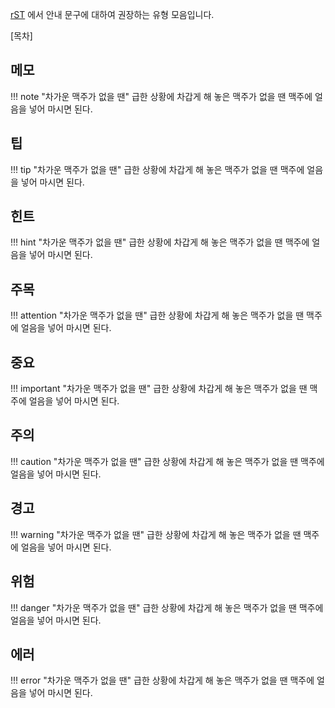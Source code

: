 [rST](http://docutils.sourceforge.net/docs/ref/rst/directives.html#specific-admonitions) 에서 안내 문구에 대하여 권장하는 유형 모음입니다.

[목차]


## 메모

!!! note "차가운 맥주가 없을 땐"
    급한 상황에 차갑게 해 놓은 맥주가 없을 땐 맥주에 얼음을 넣어 마시면 된다.


## 팁

!!! tip "차가운 맥주가 없을 땐"
    급한 상황에 차갑게 해 놓은 맥주가 없을 땐 맥주에 얼음을 넣어 마시면 된다.


## 힌트

!!! hint "차가운 맥주가 없을 땐"
    급한 상황에 차갑게 해 놓은 맥주가 없을 땐 맥주에 얼음을 넣어 마시면 된다.



## 주목

!!! attention "차가운 맥주가 없을 땐"
    급한 상황에 차갑게 해 놓은 맥주가 없을 땐 맥주에 얼음을 넣어 마시면 된다.


## 중요

!!! important "차가운 맥주가 없을 땐"
    급한 상황에 차갑게 해 놓은 맥주가 없을 땐 맥주에 얼음을 넣어 마시면 된다.


## 주의

!!! caution "차가운 맥주가 없을 땐"
    급한 상황에 차갑게 해 놓은 맥주가 없을 땐 맥주에 얼음을 넣어 마시면 된다.


## 경고

!!! warning "차가운 맥주가 없을 땐"
    급한 상황에 차갑게 해 놓은 맥주가 없을 땐 맥주에 얼음을 넣어 마시면 된다.


## 위험

!!! danger "차가운 맥주가 없을 땐"
    급한 상황에 차갑게 해 놓은 맥주가 없을 땐 맥주에 얼음을 넣어 마시면 된다.


## 에러

!!! error "차가운 맥주가 없을 땐"
    급한 상황에 차갑게 해 놓은 맥주가 없을 땐 맥주에 얼음을 넣어 마시면 된다.
